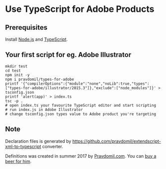 # Use TypeScript for Adobe Products
## Prerequisites
Install [Node.js](https://nodejs.org/en/download/) and [TypeScript](https://www.typescriptlang.org/#download-links).

## Your first script for eg. Adobe Illustrator
```
mkdir test
cd test
npm init -y
npm i pravdomil/types-for-adobe
printf '{"compilerOptions":{"module":"none","noLib":true,"types":["types-for-adobe/illustrator/2015.3"]},"exclude":["node_modules"]}' > tsconfig.json
printf 'alert(app)' > index.ts
tsc -p .
# open index.ts your favourite TypeScript editor and start scripting
# run index.js in Adobe Illustrator
# change tsconfig.json types value to Adobe product you're targeting
```

## Note
Declaration files is generated by https://github.com/pravdomil/extendscript-xml-to-typescript converter.

Definitions was created in summer 2017 by [Pravdomil.com](https://pravdomil.com).
You can [buy a beer for him](https://www.paypal.com/cgi-bin/webscr?cmd=_s-xclick&hosted_button_id=BCL2X3AFQBAP2&item_name=types-for-adobe%20Beer).
